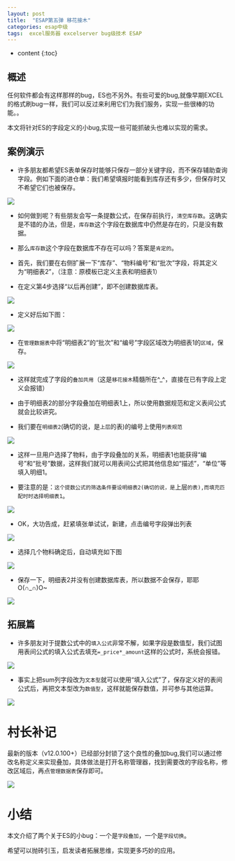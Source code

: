 ```yaml
---
layout: post
title:  "ESAP第五弹 移花接木"
categories: esap中级
tags:  excel服务器 excelserver bug级技术 ESAP 
---
```


* content
{:toc}

## 概述
任何软件都会有这样那样的bug，ES也不另外。有些可爱的bug,就像早期EXCEL的格式刷bug一样，我们可以反过来利用它们为我们服务，实现一些很棒的功能。。

本文将针对ES的字段定义的小bug,实现一些可能抓破头也难以实现的需求。

## 案例演示

* 许多朋友都希望ES表单保存时能够只保存一部分关键字段，而不保存辅助查询字段。例如下面的进仓单：我们希望填报时能看到库存还有多少，但保存时又不希望它们也被保存。

![](/img/esap5-1.jpg)

* 如何做到呢？有些朋友会写一条提数公式，在保存前执行，`清空库存数`。这确实是不错的办法，但是，`库存数`这个字段在数据库中仍然是存在的，只是没有数据。

* 那么`库存数`这个字段在数据库不存在可以吗？答案是`肯定的`。

* 首先，我们要在右侧扩展一下“库存”、“物料编号”和“批次”字段，将其定义为“明细表2”，（注意：原模板已定义主表和明细表1）

* 在定义第4步选择“以后再创建”，即不创建数据库表。

![](/img/esap5-2.jpg)

* 定义好后如下图：

![](/img/esap5-3.jpg)

* 在`管理数据表`中将“明细表2”的“批次”和“编号”字段区域改为明细表1的`区域`，保存。

![](/img/esap5-4.jpg)

* 这样就完成了字段的`叠加共用`（这是`移花接木`精髓所在^_^，直接在已有字段上定义会报错）

* 由于明细表2的部分字段叠加在明细表1上，所以使用数据规范和定义表间公式就会比较讲究。

* 我们要在`明细表2`(确切的说，是`上层`的表)的编号上使用`列表规范`

![](/img/esap5-5.jpg)

* 这样一旦用户选择了物料，由于字段叠加的关系，明细表1也能获得“编号”和“批号”数据，这样我们就可以用表间公式把其他信息如“描述”，“单位”等填入明细1。

* 要注意的是：`这个提数公式的筛选条件要设明细表2(确切的说，是`上层`的表),而填充匹配时时选择明细表1`。

![](/img/esap5-6.jpg)

* OK，大功告成，赶紧填张单试试，新建，点击编号字段弹出列表

![](/img/esap5-7.jpg)

* 选择几个物料确定后，自动填充如下图

![](/img/esap5-8.jpg)

* 保存一下，明细表2并没有创建数据库表，所以数据不会保存，耶耶O(∩_∩)O~

![](/img/esap5-9.jpg)

## 拓展篇

* 许多朋友对于提数公式中的`填入公式`非常不解，如果字段是数值型，我们试图用表间公式的填入公式去填充`=_price*_amount`这样的公式时，系统会报错。

![](/img/esap5-10.jpg)

* 事实上把sum列字段改为`文本型`就可以使用“填入公式”了，保存定义好的表间公式后，再把文本型改为`数值型`，这样就能保存数值，并可参与其他运算。

![](/img/esap5-11.jpg) 

# 村长补记
最新的版本（v12.0.100+）已经部分封锁了这个良性的叠加bug,我们可以通过修改名称定义来实现叠加，具体做法是打开名称管理器，找到需要改的字段名称，修改区域后，再点`管理数据表`保存即可。

![](/img/esap5-12.jpg) 

# 小结

本文介绍了两个关于ES的小bug：一个是`字段叠加`，一个是`字段切换`。

希望可以抛砖引玉，启发读者拓展思维，实现更多巧妙的应用。

